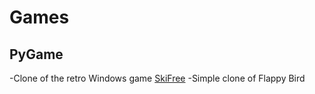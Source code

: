# Games


## PyGame
-Clone of the retro Windows game [SkiFree](https://en.wikipedia.org/wiki/SkiFree)
-Simple clone of Flappy Bird
